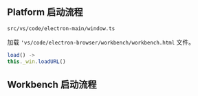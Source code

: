 ## Platform 启动流程

`src/vs/code/electron-main/window.ts`

加载 `'vs/code/electron-browser/workbench/workbench.html` 文件。

```js
load() ->
this._win.loadURL()
```

## Workbench 启动流程
